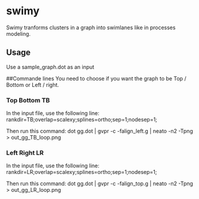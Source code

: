 # swimy

Swimy tranforms clusters in a graph into swimlanes like in processes modeling.


## Usage

Use a sample_graph.dot as an input


##Commande lines
You need to choose if you want the graph to be Top / Bottom or Left / right.


### Top Bottom TB
In the input file, use the following line:
rankdir=TB;overlap=scalexy;splines=ortho;sep=1;nodesep=1;

Then run this command:
dot gg.dot | gvpr -c -falign_left.g | neato -n2 -Tpng > out_gg_TB_loop.png


### Left Right LR
In the input file, use the following line:
rankdir=LR;overlap=scalexy;splines=ortho;sep=1;nodesep=1;

Then run this command:
dot gg.dot | gvpr -c -falign_top.g | neato -n2 -Tpng > out_gg_LR_loop.png
